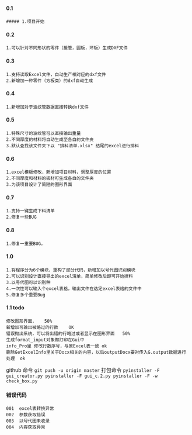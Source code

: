 #### 0.1
    ##### 1.项目开始
#### 0.2
    1.可以针对不同形状的零件（接管，圆板，环板）生成DXF文件
#### 0.3
    1.支持读取Excel文件，自动生产相对应的dxf文件
    2.新增加一种零件（方板类）的dxf自动生成
#### 0.4
    1.新增加对于波纹管数据直接转换dxf文件
#### 0.5
    1.特殊尺寸的波纹管可以直接输出重量
    2.不同厚度的材料将自动生成至各自的文件夹
    3.默认查找该文件夹下以 "排料清单.xlsx" 结尾的excel进行排料
#### 0.6
    1.excel模板修改，新增加项目材料，调整厚度的位置
    2.不同厚度和材料的板材可生成各自的文件夹
    3.为该项目设计了简陋的图形界面
#### 0.7
    1.支持一键生成下料清单
    2.修复一些BUG
#### 0.8
    1.修复一重要BUG，

#### 1.0
    1.将程序分为6个模块，重构了部分代码，新增加以号代图识别模块
    2.可以识别设计直接导出的excel清单，简单修改后即可开始排料
    3.以号代图可以识别种
    4.一次性可以输入个excel表格，输出文件在选定excel表格的文件中
    5.修复多个重要Bug

#### 1.1 todo
    修改图形界面，   50%
    新增加可输出被略过的行数    OK
    错误抛出系统，可以将出错的行略过或者显示在图形界面   50%
    生成format_input对象都打印在Gui中
    info_Pro里 修改行数序号，与原Excel表一致 ok
    删除GetExcelInfo里关于Docx相关的内容，以后outputDocx要对传入G.output数据进行处理  ok






github 命令
`
git push -u origin master
`
打包命令
`
pyinstaller -F gui_creator.py
pyinstaller -F gui_c.2.py
pyinstaller -F -w check_box.py
`

#### 错误代码
    001  excel表转换异常
    002  参数获取错误
    003  以号代图未收录
    004  内容获取异常
